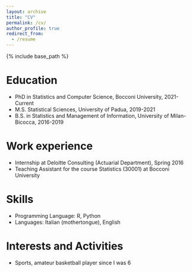 ```yaml
---
layout: archive
title: "CV"
permalink: /cv/
author_profile: true
redirect_from:
  - /resume
---
```


{% include base_path %}

Education
======
* PhD in Statistics and Computer Science, Bocconi University, 2021-Current
* M.S. Statistical Sciences, University of Padua, 2019-2021
* B.S. in Statistics and Management of Information, University of Milan-Bicocca, 2016-2019 

Work experience
======
* Internship at Deloitte Consulting (Actuarial Department), Spring 2016
* Teaching Assistant for the course Statistics (30001) at Bocconi University

Skills
======
* Programming Language: R, Python
* Languages: Italian (mothertongue), English

Interests and Activities
======
* Sports, amateur basketball player since I was 6
